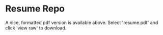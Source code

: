Resume Repo
======

A nice, formatted pdf version is available above. Select 'resume.pdf' and click 'view raw' to download.
